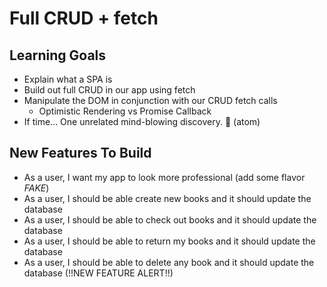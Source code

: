 # Full CRUD + fetch

## Learning Goals

* Explain what a SPA is
* Build out full CRUD in our app using fetch
* Manipulate the DOM in conjunction with our CRUD fetch calls
  * Optimistic Rendering vs Promise Callback
* If time... One unrelated mind-blowing discovery. 🤯 (atom)


## New Features To Build
* As a user, I want my app to look more professional (add some flavor *FAKE*)
* As a user, I should be able create new books and it should update the database
* As a user, I should be able to check out books and it should update the database
* As a user, I should be able to return my books and it should update the database
* As a user, I should be able to delete any book and it should update the database (!!NEW FEATURE ALERT!!)
